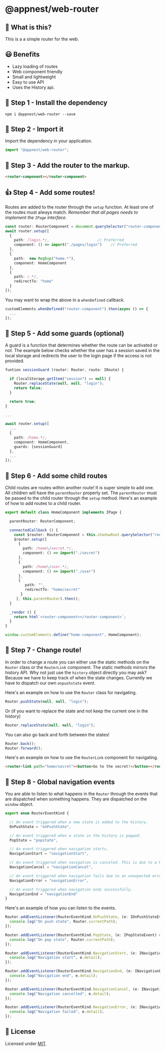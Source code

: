 # @appnest/web-router

## 🧐 What is this?

This is a a simple router for the web.

## 😃 Benefits
- Lazy loading of routes
- Web component friendly
- Small and lightweight
- Easy to use API
- Uses the History api.

## 🎁 Step 1 -  Install the dependency

```node
npm i @appnest/web-router --save
```

## 🤝 Step 2 - Import it

Import the dependency in your application.

```javascript
import "@appnest/web-router";
```


## 👏 Step 3 - Add the router to the markup.

```html
<router-component></router-component>
```

## 👍 Step 4 - Add some routes!

Routes are added to the router through the `setup` function. At least one of the routes must always match. *Remember that all pages needs to implement the `IPage` interface*.

```typescript
const router: RouterComponent = document.querySelector("router-component");
await router.setup([
  {
    path: /login.*/,                      // Preferred
    component: () => import("./pages/login")    // Preferred
  },
  {
    path:  new RegExp("home.*"), 
    component: HomeComponent
  },
  {
    path: /.*/,
    redirectTo: "home"
  }
]);
```

You may want to wrap the above in a `whenDefined` callback.

```javascript
customElements.whenDefined("router-component").then(async () => {
  ...
});
```

## 🎉 Step 5 - Add some guards (optional)

A guard is a function that determines whether the route can be activated or not. The example below checks whether the user has a session saved in the local storage and redirects the user to the login page if the access is not provided.

```typescript
funtion sessionGuard (router: Router, route: IRoute) {

  if (localStorage.getItem("session") == null) {
    Router.replaceState(null, null, "login");
    return false;
  }

  return true;
}

...

await router.setup([
  ...
  {
    path: /home.*/,
    component: HomeComponent,
    guards: [sessionGuard]
  },
  ...
]);
```

## 👶 Step 6 - Add some child routes

Child routes are routes within another route! It is super simple to add one. All children will have the `parentRouter` property set. The `parentRouter` must be passed to the child router through the `setup` method. Here's an example of how to add routes to a child router.

```typescript
export default class HomeComponent implements IPage {

  parentRouter: RouterComponent;

  connectedCallback () {
    const $router: RouterComponent = this.shadowRoot.querySelector("router-component");
    $router.setup([
      {
        path: /home\/secret.*/,
        component: () => import("./secret")
      },
      {
        path: /home\/user.*/,
        component: () => import("./user")
      },
      {
         path: "",
         redirectTo: "home/secret"
       }
     ], this.parentRouter).then();
  }

  _render () {
    return html`<router-component></router-component>`;
  }
}

window.customElements.define("home-component", HomeComponent);
```

## 🙌 Step 7 - Change route!

In order to change a route you can either use the static methods on the `Router` class or the `RouterLink` component. The static methods mirrors the history API. Why not just use the `history` object directly you may ask? Because we have to keep track of when the state changes. Currently we have to dispatch our own `onpushstate` event.

Here's an example on how to use the `Router` class for navigating.

```javascript
Router.pushState(null, null, "login");
```

Or (if you want to replace the state and not keep the current one in the history)

```javascript
Router.replaceState(null, null, "login");
```

You can also go back and forth between the states!

```javascript
Router.back();
Router.forward();
```

Here's an example on how to use the `RouterLink` component for navigating.

```html
<router-link path="home/secret"><button>Go to the secret!</button></router-link>
```

## 👋 Step 8 - Global navigation events

You are able to listen to what happens in the `Router` through the events that are dispatched when something happens. They are dispatched on the `window` object.

```typescript
export enum RouterEventKind {

  // An event triggered when a new state is added to the history.
  OnPushState = "onPushState",

  // An event triggered when a state in the history is popped.
  PopState = "popstate",

  // An event triggered when navigation starts.
  NavigationStart = "navigationStart",

  // An event triggered when navigation is canceled. This is due to a Route Guard returning false during navigation.
  NavigationCancel = "navigationCancel",

  // An event triggered when navigation fails due to an unexpected error.
  NavigationError = "navigationError",

  // An event triggered when navigation ends successfully.
  NavigationEnd = "navigationEnd"
}
```

Here's an example of how you can listen to the events.

```typescript
Router.addEventListener(RouterEventKind.OnPushState, (e: IOnPushStateEvent) => {
  console.log("On push state", Router.currentPath);
});

Router.addEventListener(RouterEventKind.PopState, (e: IPopStateEvent) => {
  console.log("On pop state", Router.currentPath);
});

Router.addEventListener(RouterEventKind.NavigationStart, (e: INavigationStartEvent) => {
  console.log("Navigation start", e.detail);
});

Router.addEventListener(RouterEventKind.NavigationEnd, (e: INavigationEndEvent) => {
  console.log("Navigation end", e.detail);
});

Router.addEventListener(RouterEventKind.NavigationCancel, (e: INavigationCancelEvent) => {
  console.log("Navigation cancelled", e.detail);
});

Router.addEventListener(RouterEventKind.NavigationError, (e: INavigationErrorEvent) => {
  console.log("Navigation failed", e.detail);
});
```

## 🎉 License

Licensed under [MIT](https://opensource.org/licenses/MIT).
